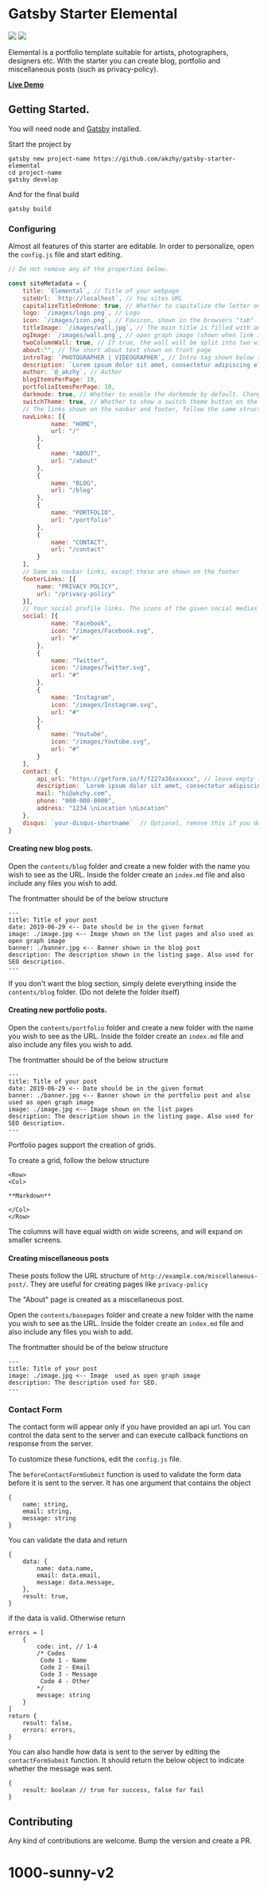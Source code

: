 # Gatsby Starter Elemental

![](https://img.shields.io/badge/version-2.1.2-green.svg) ![](https://img.shields.io/badge/License-MIT-orange.svg)


Elemental is a portfolio template suitable for artists, photographers, designers etc. With the starter you can create blog, portfolio and miscellaneous posts (such as privacy-policy).

**[Live Demo](https://elemental.netlify.app)** 

## Getting Started.

You will need node and [Gatsby](https://www.gatsbyjs.org/tutorial/part-zero/) installed.

Start the project by 

```
gatsby new project-name https://github.com/akzhy/gatsby-starter-elemental
cd project-name
gatsby develop
```

And for the final build

```
gatsby build
```

### Configuring

Almost all features of this starter are editable. In order to personalize, open the `config.js` file and start editing.

```javascript
// Do not remove any of the properties below.

const siteMetadata = {
    title: `Elemental`, // Title of your webpage
    siteUrl: `http://localhost`, // You sites URL
    capitalizeTitleOnHome: true, // Whether to capitalize the letter on homepage
    logo: `/images/logo.png`, // Logo 
    icon: `/images/icon.png`, // Favicon, shown in the browsers "tab"
    titleImage: `/images/wall.jpg`, // The main title is filled with an image.
    ogImage: `/images/wall.png`, // open graph image (shown when link is shared in social media)
    twoColumnWall: true, // If true, the wall will be split into two with titleImage on left side and text on the right. If false, the title image will be used as the background of the text.
    about:"", // The short about text shown on front page
    introTag: `PHOTOGRAPHER | VIDEOGRAPHER`, // Intro tag shown below title
    description: `Lorem ipsum dolor sit amet, consectetur adipiscing elit. Sed sit amet accumsan arcu. Proin ac consequat arcu.`,
    author: `@_akzhy`, // Author
    blogItemsPerPage: 10,
    portfolioItemsPerPage: 10,
    darkmode: true, // Whether to enable the darkmode by default. Change to false if you want the light mode
    switchTheme: true, // Whether to show a switch theme button on the navbar
    // The links shown on the navbar and footer, follow the same structure to add or remove more items.
    navLinks: [{
            name: "HOME",
            url: "/"
        },
        {
            name: "ABOUT",
            url: "/about"
        },
        {
            name: "BLOG",
            url: "/blog"
        },
        {
            name: "PORTFOLIO",
            url: "/portfolio"
        },
        {
            name: "CONTACT",
            url: "/contact"
        }
    ],
    // Same as navbar links, except these are shown on the footer
    footerLinks: [{
        name: "PRIVACY POLICY",
        url: "/privacy-policy"
    }],
    // Your social profile links. The icons of the given social medias are available in the static folder. If you are adding a new item, include the icon in the static/images folder.
    social: [{
            name: "Facebook",
            icon: "/images/Facebook.svg",
            url: "#"
        },
        {
            name: "Twitter",
            icon: "/images/Twitter.svg",
            url: "#"
        },
        {
            name: "Instagram",
            icon: "/images/Instagram.svg",
            url: "#"
        },
        {
            name: "Youtube",
            icon: "/images/Youtube.svg",
            url: "#"
        }
    ],
    contact: {
        api_url: "https://getform.io/f/f227a36xxxxxx", // leave empty ('') or false to hide form
        description: `Lorem ipsum dolor sit amet, consectetur adipiscing elit. Sed sit amet accumsan arcu. Proin ac consequat arcu.`,
        mail: "hi@akzhy.com",
        phone: "000-000-0000",
        address: "1234 \nLocation \nLocation"
    },
    disqus: `your-disqus-shortname`  // Optional, remove this if you don't use disqus
}

```

#### Creating new blog posts.

Open the `contents/blog` folder and create a new folder with the name you wish to see as the URL. Inside the folder create an `index.md` file and also include any files you wish to add.

The frontmatter should be of the below structure

```
---
title: Title of your post
date: 2019-06-29 <-- Date should be in the given format
image: ./image.jpg <-- Image shown on the list pages and also used as open graph image
banner: ./banner.jpg <-- Banner shown in the blog post
description: The description shown in the listing page. Also used for SEO description. 
---
```

If you don't want the blog section, simply delete everything inside the `contents/blog` folder. (Do not delete the folder itself)

#### Creating new portfolio posts.

Open the `contents/portfolio` folder and create a new folder with the name you wish to see as the URL. Inside the folder create an `index.md` file and also include any files you wish to add.

The frontmatter should be of the below structure

```
---
title: Title of your post
date: 2019-06-29 <-- Date should be in the given format
banner: ./banner.jpg <-- Banner shown in the portfolio post and also used as open graph image
image: ./image.jpg <-- Image shown on the list pages 
description: The description shown in the listing page. Also used for SEO description. 
---
```

Portfolio pages support the creation of grids.

To create a grid, follow the below structure

```
<Row>
<Col>

**Markdown**

</Col>
</Row>
```

The columns will have equal width on wide screens, and will expand on smaller screens.

#### Creating miscellaneous posts

These posts follow the URL structure of `http://example.com/miscellaneous-post/`. They are useful for creating pages like `privacy-policy`

The "About" page is created as a miscellaneous post.

Open the `contents/basepages` folder and create a new folder with the name you wish to see as the URL. Inside the folder create an `index.md` file and also include any files you wish to add.

The frontmatter should be of the below structure

```
---
title: Title of your post
image: ./image.jpg <-- Image  used as open graph image
description: The description used for SEO. 
---
```

### Contact Form

The contact form will appear only if you have provided an api url. You can control the data sent to the server and can execute callback functions on response from the server.

To customize these functions, edit the `config.js` file.

The `beforeContactFormSubmit` function is used to validate the form data before it is sent to the server. It has one argument that contains the object 

```
{
    name: string,
    email: string,
    message: string
}
```

You can validate the data and return 
```
{
    data: {
        name: data.name,
        email: data.email,
        message: data.message,
    },
    result: true,
}
```
if the data is valid. Otherwise return 

```
errors = [
    {
        code: int, // 1-4
        /* Codes
         Code 1 - Name
         Code 2 - Email
         Code 3 - Message
         Code 4 - Other
        */
        message: string
    }
]
return {
    result: false,
    errors: errors,
}

```

You can also handle how data is sent to the server by editing the `contactFormSubmit` function. It should return the below object to indicate whether the message was sent.
```
{
    result: boolean // true for success, false for fail
}
```

## Contributing

Any kind of contributions are welcome. Bump the version and create a PR.





# 1000-sunny-v2

